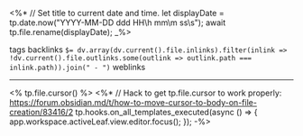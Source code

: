 <%* 
// Set title to current date and time.
let displayDate = tp.date.now("YYYY-MM-DD ddd HH\\h mm\\m ss\\s");
await tp.file.rename(displayDate); 
_%>

tags 
backlinks `$= dv.array(dv.current().file.inlinks).filter(inlink => !dv.current().file.outlinks.some(outlink => outlink.path === inlink.path)).join(" - ")`
weblinks 
___
<% tp.file.cursor() %>
<%*
// Hack to get tp.file.cursor to work properly: https://forum.obsidian.md/t/how-to-move-cursor-to-body-on-file-creation/83416/2
tp.hooks.on_all_templates_executed(async () => {
  app.workspace.activeLeaf.view.editor.focus();
});
-%>